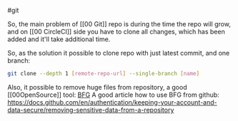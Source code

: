 #git 

So, the main problem of [[00 Git]] repo is during the time the repo will grow, and on [[00 CircleCI]] side you have to clone all changes, which has been added and it'll take additional time.

So, as the solution it possible to clone repo with just latest commit, and one branch:

```bash
git clone --depth 1 [remote-repo-url] --single-branch [name]
```

Also, it possible to remove huge files from repository, a good [[00OpenSource]] tool: [BFG](https://rtyley.github.io/bfg-repo-cleaner/)
A good article how to use BFG from github: https://docs.github.com/en/authentication/keeping-your-account-and-data-secure/removing-sensitive-data-from-a-repository 